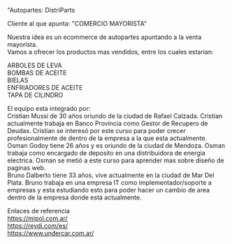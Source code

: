 "Autopartes: DistriParts <br>

Cliente al que apunta: "COMERCIO MAYORISTA" <br>

Nuestra idea es un ecommerce de autopartes apuntando a la venta mayorista. <br>
Vamos a ofrecer los productos mas vendidos, entre los cuales estarian: <br>

ARBOLES DE LEVA <br>
BOMBAS DE ACEITE <br>
BIELAS <br>
ENFRIADORES DE ACEITE <br>
TAPA DE CILINDRO <br>

El equipo esta integrado por: <br>
Cristian Mussi de 30 años oriundo de la ciudad de Rafael Calzada. Cristian actualmente trabaja en Banco Provincia como Gestor de Recupero de Deudas. Cristian se interesó por este curso para poder crecer profesionalmente de dentro de la empresa a la que esta actualmente. <br>
Osman Godoy tiene 26 años y es oriundo de la ciudad de Mendoza. Osman trabaja como encargado de deposito en una distribuidora de energia electrica. Osman se metió a este curso para aprender mas sobre diseño de paginas web. <br>
Bruno Dalberto tiene 33 años, vive actualmente en la ciudad de Mar Del Plata. Bruno trabaja en una empresa IT como implementador/soporte a empresas y esta estudiando esto para poder hacer un cambio de area dentro de la empresa donde está actualmente. <br>

Enlaces de referencia <br>
https://mipol.com.ar/ <br>
https://reydi.com/es/ <br>
https://www.undercar.com.ar/ <br>
